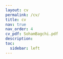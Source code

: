 ```yaml
---
layout: cv
permalink: /cv/
title: cv
nav: true
nav_order: 4
cv_pdf: SohamBagchi.pdf
description: 
toc:
  sidebar: left
---
```

